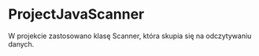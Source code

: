 # ProjectJavaScanner
W projekcie zastosowano klasę Scanner, która skupia się na odczytywaniu danych. 
